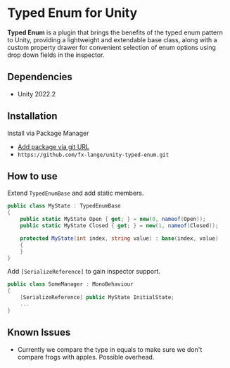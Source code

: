 # Typed Enum for Unity

**Typed Enum** is a plugin that brings the benefits of the typed enum pattern to Unity, providing a lightweight and extendable base class, along with a custom property drawer for convenient selection of enum options using drop down fields in the inspector.

## Dependencies

* Unity 2022.2

## Installation

Install via Package Manager 
* [Add package via git URL](https://docs.unity3d.com/Manual/upm-ui-giturl.html)
* `https://github.com/fx-lange/unity-typed-enum.git`

## How to use

Extend ``TypedEnumBase`` and add static members.

```c#
public class MyState : TypedEnumBase
{
    public static MyState Open { get; } = new(0, nameof(Open));
    public static MyState Closed { get; } = new(1, nameof(Closed));

    protected MyState(int index, string value) : base(index, value)
    {
    }
}
```

Add ``[SerializeReference]`` to gain inspector support. 

```c#
public class SomeManager : MonoBehaviour
{
    [SerializeReference] public MyState InitialState;
    ...
}
```

## Known Issues

* Currently we compare the type in equals to make sure we don't compare frogs with apples. Possible overhead.
